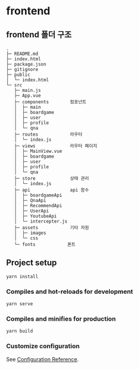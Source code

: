 # frontend

## frontend 폴더 구조

```
.
├─ README.md
├─ index.html
├─ package.json
├─ gitignore
├─ public
│  └─ index.html
└─ src
   ├─ main.js
   ├─ App.vue
   ├─ components        컴포넌트
   │  ├─ main
   │  ├─ boardgame
   │  ├─ user
   │  ├─ profile
   │  └─ qna
   ├─ routes            라우터
   │  └─ index.js
   ├─ views             라우터 페이지
   │  ├─ MainView.vue
   │  ├─ boardgame
   │  ├─ user
   │  ├─ profile
   │  └─ qna
   ├─ store             상태 관리
   │  └─ index.js
   ├─ api               api 함수
   │  ├─ boardgameApi
   │  ├─ QnaApi
   │  ├─ RecommendApi
   │  ├─ UserApi
   │  ├─ YoutubeApi
   │  └─ intercepter.js
   ├─ assets            기타 자원
   │  ├─ images
   │  └─ css
   └─ fonts            폰트
```

## Project setup

```
yarn install
```

### Compiles and hot-reloads for development

```
yarn serve
```

### Compiles and minifies for production

```
yarn build
```

### Customize configuration

See [Configuration Reference](https://cli.vuejs.org/config/).

